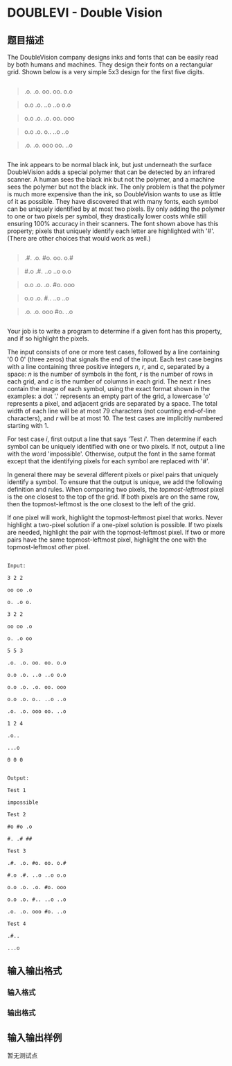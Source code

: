 # DOUBLEVI - Double Vision

## 题目描述

The DoubleVision company designs inks and fonts that can be easily read by both humans and machines. They design their fonts on a rectangular grid. Shown below is a very simple 5x3 design for the first five digits.

> ```

> .o. .o. oo. oo. o.o

> o.o .o. ..o ..o o.o

> o.o .o. .o. oo. ooo

> o.o .o. o.. ..o ..o

> .o. .o. ooo oo. ..o

> ```

The ink appears to be normal black ink, but just underneath the surface DoubleVision adds a special polymer that can be detected by an infrared scanner. A human sees the black ink but not the polymer, and a machine sees the polymer but not the black ink. The only problem is that the polymer is much more expensive than the ink, so DoubleVision wants to use as little of it as possible. They have discovered that with many fonts, each symbol can be uniquely identified by at most two pixels. By only adding the polymer to one or two pixels per symbol, they drastically lower costs while still ensuring 100% accuracy in their scanners. The font shown above has this property; pixels that uniquely identify each letter are highlighted with '\#'. (There are other choices that would work as well.)

> ```

> .#. .o. #o. oo. o.#

> #.o .#. ..o ..o o.o

> o.o .o. .o. #o. ooo

> o.o .o. #.. ..o ..o

> .o. .o. ooo #o. ..o

> ```

Your job is to write a program to determine if a given font has this property, and if so highlight the pixels.

The input consists of one or more test cases, followed by a line containing '0 0 0' (three zeros) that signals the end of the input. Each test case begins with a line containing three positive integers _n_, _r_, and _c_, separated by a space: _n_ is the number of symbols in the font, _r_ is the number of rows in each grid, and _c_ is the number of columns in each grid. The next _r_ lines contain the image of each symbol, using the exact format shown in the examples: a dot '.' represents an empty part of the grid, a lowercase 'o' represents a pixel, and adjacent grids are separated by a space. The total width of each line will be at most 79 characters (not counting end-of-line characters), and _r_ will be at most 10. The test cases are implicitly numbered starting with 1.

For test case _i_, first output a line that says 'Test _i_'. Then determine if each symbol can be uniquely identified with one or two pixels. If not, output a line with the word 'impossible'. Otherwise, output the font in the same format except that the identifying pixels for each symbol are replaced with '\#'.

In general there may be several different pixels or pixel pairs that uniquely identify a symbol. To ensure that the output is unique, we add the following definition and rules. When comparing two pixels, the _topmost-leftmost_ pixel is the one closest to the top of the grid. If both pixels are on the same row, then the topmost-leftmost is the one closest to the left of the grid.

If one pixel will work, highlight the topmost-leftmost pixel that works. Never highlight a two-pixel solution if a one-pixel solution is possible. If two pixels are needed, highlight the pair with the topmost-leftmost pixel. If two or more pairs have the same topmost-leftmost pixel, highlight the one with the topmost-leftmost _other_ pixel.

```

Input:

3 2 2

oo oo .o

o. .o o.

3 2 2

oo oo .o

o. .o oo

5 5 3

.o. .o. oo. oo. o.o

o.o .o. ..o ..o o.o

o.o .o. .o. oo. ooo

o.o .o. o.. ..o ..o

.o. .o. ooo oo. ..o

1 2 4

.o..

...o

0 0 0

```

```

Output:

Test 1

impossible

Test 2

#o #o .o

#. .# ##

Test 3

.#. .o. #o. oo. o.#

#.o .#. ..o ..o o.o

o.o .o. .o. #o. ooo

o.o .o. #.. ..o ..o

.o. .o. ooo #o. ..o

Test 4

.#..

...o

```

## 输入输出格式

### 输入格式

### 输出格式

## 输入输出样例

暂无测试点

